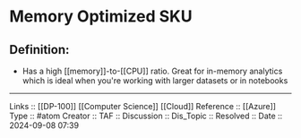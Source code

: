 # Memory Optimized SKU

## Definition:

- Has a high [[memory]]-to-[[CPU]] ratio. Great for in-memory analytics which is ideal when you're working with larger datasets or in notebooks
---
Links :: [[DP-100]] [[Computer Science]] [[Cloud]]
Reference ::  [[Azure]]
Type :: #atom
Creator ::
TAF ::
Discussion ::
Dis_Topic :: 
Resolved ::
Date :: 2024-09-08 07:39